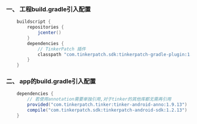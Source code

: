 ### 一、 工程build.gradle引入配置

```groovy
    buildscript {
        repositories {
            jcenter()
        }
        dependencies {
            // TinkerPatch 插件
            classpath "com.tinkerpatch.sdk:tinkerpatch-gradle-plugin:1.2.13"
        }
    }
```

### 二、 app的build.gradle引入配置

```groovy
    dependencies {
        // 若使用annotation需要单独引用,对于tinker的其他库都无需再引用
        provided("com.tinkerpatch.tinker:tinker-android-anno:1.9.13")
        compile("com.tinkerpatch.sdk:tinkerpatch-android-sdk:1.2.13")
    }
```
